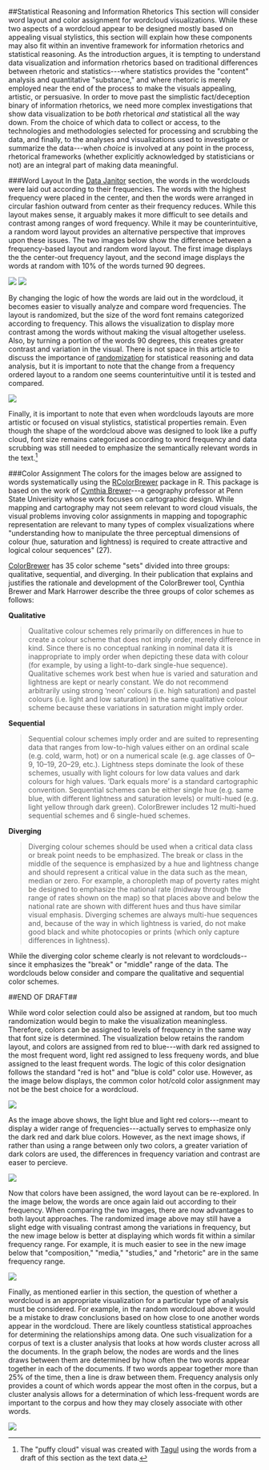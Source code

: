 ##Statistical Reasoning and Information Rhetorics
This section will consider word layout and color assignment for wordcloud visualizations. While these two aspects of a wordcloud appear to be designed mostly based on appealing visual stylistics, this section will explain how these components may also fit within an inventive framework for information rhetorics and statistical reasoning. As the introduction argues, it is tempting to understand data visualization and information rhetorics based on traditional differences between rhetoric and statistics---where statistics provides the "content" analysis and quantitative "substance," and where rhetoric is merely employed near the end of the process to make the visuals appealing, artistic, or persuasive. In order to move past the simplistic fact/deception binary of information rhetorics, we need more complex investigations that show data visualization to be *both* rhetorical *and* statistical all the way down. From the choice of which data to collect or access, to the technologies and methodologies selected for processing and scrubbing the data, and finally, to the analyses and visualizations used to investigate or summarize the data---when *choice* is involved at any point in the process, rhetorical frameworks (whether explicitly acknowledged by statisticians or not) are an integral part of making data meaningful.

###Word Layout
In the [Data Janitor](http://aaronbeveridge.com/data-janitor/janitor.html) section, the words in the wordclouds were laid out according to their frequencies. The words with the highest frequency were placed in the center, and then the words were arranged in circular fashion outward from center as their frequency reduces. While this layout makes sense, it arguably makes it more difficult to see details and contrast among ranges of word frequency. While it may be counterintuitive, a random word layout provides an alternative perspective that improves upon these issues. The two images below show the difference between a frequency-based layout and random word layout. The first image displays the the center-out frequency layout, and the second image displays the words at random with 10% of the words turned 90 degrees. 

![](./images/wc3.png)
![](./images/wc4.png)

By changing the logic of how the words are laid out in the wordcloud, it becomes easier to visually analyze and compare word frequencies. The layout is randomized, but the size of the word font remains categorized according to frequency. This allows the visualization to display more contrast among the words without making the visual altogether useless. Also, by turning a portion of the words 90 degrees, this creates greater contrast and variation in the visual. There is not space in this article to discuss the importance of [randomization](https://en.wikipedia.org/wiki/Randomization) for statistical reasoning and data analysis, but it is important to note that the change from a frequency ordered layout to a random one seems counterintuitive until it is tested and compared. 

![](./images/cloud1.jpg)

Finally, it is important to note that even when wordclouds layouts are more artistic or focused on visual stylistics, statistical properties remain. Even though the shape of the wordcloud above was designed to look like a puffy cloud, font size remains categorized according to word frequency and data scrubbing was still needed to emphasize the semantically relevant words in the text.[^1] 

###Color Assignment
The colors for the images below are assigned to words systematically using the [RColorBrewer](https://cran.r-project.org/web/packages/RColorBrewer/RColorBrewer.pdf) package in R. This package is based on the work of [Cynthia Brewer](http://www.geog.psu.edu/people/brewer-cynthia)---a geography professor at Penn State Univerisity whose work focuses on cartographic design. While mapping and cartography may not seem relevant to word cloud visuals, the visual problems invoving color assignments in mapping and topographic representation are relevant to many types of complex visualizations where "understanding how to manipulate the three perceptual dimensions of colour (hue, saturation and lightness) is required to create attractive and logical colour sequences" (27). 

[ColorBrewer](http://colorbrewer.org) has 35 color scheme "sets" divided into three groups: qualitative, sequential, and diverging. In their publication that explains and justifies the rationale and development of the ColorBrewer tool, Cynthia Brewer and Mark Harrower describe the three groups of color schemes as follows:

**Qualitative**

> Qualitative colour schemes rely primarily on differences in hue to create a colour scheme 
> that does not imply order, merely difference in kind. Since there is no conceptual 
> ranking in nominal data it is inappropriate to imply order when depicting these data with 
> colour (for example, by using a light-to-dark single-hue sequence). Qualitative schemes 
> work best when hue is varied and saturation and lightness are kept or nearly constant. We 
> do not recommend arbitrarily using strong ‘neon’ colours (i.e. high saturation) and 
> pastel colours (i.e. light and low saturation) in the same qualitative colour scheme 
> because these variations in saturation might imply order.

**Sequential**

> Sequential colour schemes imply order and are suited to representing data that ranges 
> from low-to-high values either on an ordinal scale (e.g. cold, warm, hot) or on a 
> numerical scale (e.g. age classes of 0–9, 10–19, 20–29, etc.). Lightness steps dominate 
> the look of these schemes, usually with light colours for low data values and dark 
> colours for high values. ‘Dark equals more’ is a standard cartographic convention. 
> Sequential schemes can be either single hue (e.g. same blue, with different lightness and 
> saturation levels) or multi-hued (e.g. light yellow through dark green). ColorBrewer 
> includes 12 multi-hued sequential schemes and 6 single-hued schemes.

**Diverging**

> Diverging colour schemes should be used when a critical data class or break point needs 
> to be emphasized. The break or class in the middle of the sequence is emphasized by a hue 
> and lightness change and should represent a critical value in the data such as the mean, 
> median or zero. For example, a choropleth map of poverty rates might be designed to 
> emphasize the national rate (midway through the range of rates shown on the map) so that 
> places above and below the national rate are shown with different hues and thus have 
> similar visual emphasis. Diverging schemes are always multi-hue sequences and, because of 
> the way in which lightness is varied, do not make good black and white photocopies or 
> prints (which only capture differences in lightness).

While the diverging color scheme clearly is not relevant to wordclouds--since it emphasizes the "break" or "middle" range of the data. The wordclouds below consider and compare the qualitative and sequential color schemes. 

##END OF DRAFT##

While word color selection could also be assigned at random, but too much randomization would begin to make the visualization meaningless. Therefore, colors can be assigned to levels of frequency in the same way that font size is determined. The visualization below retains the random layout, and colors are assigned from red to blue---with dark red assigned to the most frequent word, light red assigned to less frequeny words, and blue assigned to the least frequent words. The logic of this color designation follows the standard "red is hot" and "blue is cold" color use. However, as the image below displays, the common color hot/cold color assignment may not be the best choice for a wordcloud. 

![](./images/wc5.png)

As the image above shows, the light blue and light red colors---meant to display a wider range of frequencies---actually serves to emphasize only the dark red and dark blue colors. However, as the next image shows, if rather than using a range between only two colors, a greater variation of dark colors are used, the differences in frequency variation and contrast are easer to percieve. 

![](./images/wc6.png)

Now that colors have been assigned, the word layout can be re-explored. In the image below, the words are once again laid out according to their frequency. When comparing the two images, there are now advantages to both layout approaches. The randomized image above may still have a slight edge with visualing contrast among the variations in frequency, but the new image below is better at displaying which words fit within a similar frequency range. For example, it is much easier to see in the new image below that "composition," "media," "studies," and "rhetoric" are in the same frequency range. 

![](./images/wc7.png)

Finally, as mentioned earlier in this section, the question of whether a wordcloud is an appropriate visualization for a particular type of analysis must be considered. For example, in the random wordcloud above it would be a mistake to draw conclusions based on how close to one another words appear in the wordcloud. There are likely countless statistical approaches for determining the relationships among data. One such visualization for a corpus of text is a cluster analysis that looks at how words cluster across all the documents. In the graph below, the nodes are words and the lines draws between them are determined by how often the two words appear together in each of the documents. If two words appear together more than 25% of the time, then a line is draw between them. Frequency analysis only provides a count of which words appear the most often in the corpus, but a cluster analysis allows for a determination of which less-frequent words are important to the corpus and how they may closely associate with other words. 

![](./images/cluster1.png)



[^1]: The "puffy cloud" visual was created with [Tagul](https://tagul.com/) using the words from a draft of this section as the text data.
